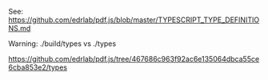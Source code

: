 See:
https://github.com/edrlab/pdf.js/blob/master/TYPESCRIPT_TYPE_DEFINITIONS.md

Warning: ./build/types vs ./types

https://github.com/edrlab/pdf.js/tree/467686c963f92ac6e135064dbca55ce6cba853e2/types
